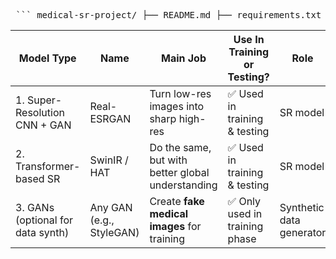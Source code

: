 <pre> ``` medical-sr-project/ ├── README.md ├── requirements.txt ├── .gitignore ├── notebooks/ │ ├── 1_generate_synthetic.ipynb │ ├── 2_pretrain_sr_model.ipynb │ ├── 3_finetune_asl_c13.ipynb │ └── 4_evaluation_visualization.ipynb ├── src/ │ ├── models/ │ │ ├── real_esrgan_model.py │ │ └── swinir_model.py │ ├── loss_functions.py │ ├── dataset_loader.py │ ├── augmentations.py │ └── train_utils/ │ ├── trainer.py │ └── scheduler.py ├── data/ │ ├── raw/ │ ├── synthetic/ │ ├── processed/ │ └── checkpoints/ ├── scripts/ │ ├── train_sr.py │ ├── finetune_asl.py │ └── eval_model.py ``` </pre>

| Model Type                        | Name                     | Main Job                                          | Use In Training or Testing?   | Role                     |
| --------------------------------- | ------------------------ | ------------------------------------------------- | ----------------------------- | ------------------------ |
| 1. Super-Resolution CNN + GAN     | Real-ESRGAN              | Turn low-res images into sharp high-res           | ✅ Used in training & testing  | SR model                 |
| 2. Transformer-based SR           | SwinIR / HAT             | Do the same, but with better global understanding | ✅ Used in training & testing  | SR model                 |
| 3. GANs (optional for data synth) | Any GAN (e.g., StyleGAN) | Create **fake medical images** for training       | ✅ Only used in training phase | Synthetic data generator |
